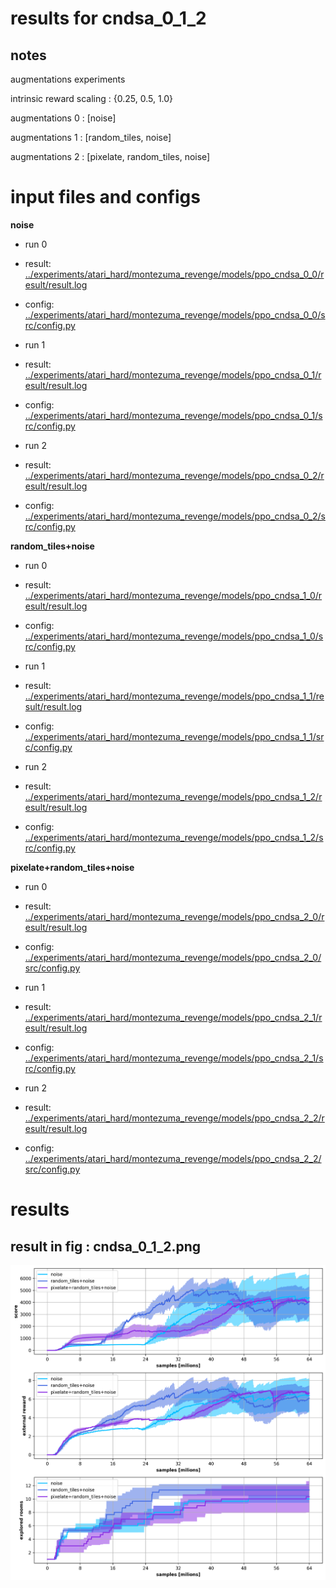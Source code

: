 # results for cndsa_0_1_2


## notes
augmentations experiments 

intrinsic reward scaling : {0.25, 0.5, 1.0}

augmentations 0 : [noise]

augmentations 1 : [random_tiles, noise]

augmentations 2 : [pixelate, random_tiles, noise]


 

# input files and configs


**noise**

* run 0

* result: [../experiments/atari_hard/montezuma_revenge/models/ppo_cndsa_0_0/result/result.log](../../../experiments/atari_hard/montezuma_revenge/models/ppo_cndsa_0_0/result/result.log)

* config: [../experiments/atari_hard/montezuma_revenge/models/ppo_cndsa_0_0/src/config.py](../../../experiments/atari_hard/montezuma_revenge/models/ppo_cndsa_0_0/src/config.py)

* run 1

* result: [../experiments/atari_hard/montezuma_revenge/models/ppo_cndsa_0_1/result/result.log](../../../experiments/atari_hard/montezuma_revenge/models/ppo_cndsa_0_1/result/result.log)

* config: [../experiments/atari_hard/montezuma_revenge/models/ppo_cndsa_0_1/src/config.py](../../../experiments/atari_hard/montezuma_revenge/models/ppo_cndsa_0_1/src/config.py)

* run 2

* result: [../experiments/atari_hard/montezuma_revenge/models/ppo_cndsa_0_2/result/result.log](../../../experiments/atari_hard/montezuma_revenge/models/ppo_cndsa_0_2/result/result.log)

* config: [../experiments/atari_hard/montezuma_revenge/models/ppo_cndsa_0_2/src/config.py](../../../experiments/atari_hard/montezuma_revenge/models/ppo_cndsa_0_2/src/config.py)


**random_tiles+noise**

* run 0

* result: [../experiments/atari_hard/montezuma_revenge/models/ppo_cndsa_1_0/result/result.log](../../../experiments/atari_hard/montezuma_revenge/models/ppo_cndsa_1_0/result/result.log)

* config: [../experiments/atari_hard/montezuma_revenge/models/ppo_cndsa_1_0/src/config.py](../../../experiments/atari_hard/montezuma_revenge/models/ppo_cndsa_1_0/src/config.py)

* run 1

* result: [../experiments/atari_hard/montezuma_revenge/models/ppo_cndsa_1_1/result/result.log](../../../experiments/atari_hard/montezuma_revenge/models/ppo_cndsa_1_1/result/result.log)

* config: [../experiments/atari_hard/montezuma_revenge/models/ppo_cndsa_1_1/src/config.py](../../../experiments/atari_hard/montezuma_revenge/models/ppo_cndsa_1_1/src/config.py)

* run 2

* result: [../experiments/atari_hard/montezuma_revenge/models/ppo_cndsa_1_2/result/result.log](../../../experiments/atari_hard/montezuma_revenge/models/ppo_cndsa_1_2/result/result.log)

* config: [../experiments/atari_hard/montezuma_revenge/models/ppo_cndsa_1_2/src/config.py](../../../experiments/atari_hard/montezuma_revenge/models/ppo_cndsa_1_2/src/config.py)


**pixelate+random_tiles+noise**

* run 0

* result: [../experiments/atari_hard/montezuma_revenge/models/ppo_cndsa_2_0/result/result.log](../../../experiments/atari_hard/montezuma_revenge/models/ppo_cndsa_2_0/result/result.log)

* config: [../experiments/atari_hard/montezuma_revenge/models/ppo_cndsa_2_0/src/config.py](../../../experiments/atari_hard/montezuma_revenge/models/ppo_cndsa_2_0/src/config.py)

* run 1

* result: [../experiments/atari_hard/montezuma_revenge/models/ppo_cndsa_2_1/result/result.log](../../../experiments/atari_hard/montezuma_revenge/models/ppo_cndsa_2_1/result/result.log)

* config: [../experiments/atari_hard/montezuma_revenge/models/ppo_cndsa_2_1/src/config.py](../../../experiments/atari_hard/montezuma_revenge/models/ppo_cndsa_2_1/src/config.py)

* run 2

* result: [../experiments/atari_hard/montezuma_revenge/models/ppo_cndsa_2_2/result/result.log](../../../experiments/atari_hard/montezuma_revenge/models/ppo_cndsa_2_2/result/result.log)

* config: [../experiments/atari_hard/montezuma_revenge/models/ppo_cndsa_2_2/src/config.py](../../../experiments/atari_hard/montezuma_revenge/models/ppo_cndsa_2_2/src/config.py)





# results 


## result in fig : cndsa_0_1_2.png
![img:results](cndsa_0_1_2.png)




